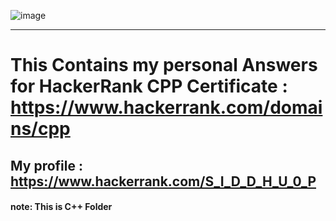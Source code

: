 ![image](https://user-images.githubusercontent.com/65951872/164916081-abef2b80-1b0a-4276-81ba-c01cf7b62382.png)
<hr/>

# This Contains my personal Answers for HackerRank CPP Certificate : https://www.hackerrank.com/domains/cpp
## My profile :  https://www.hackerrank.com/S_I_D_D_H_U_0_P
#### note: This is C++ Folder
